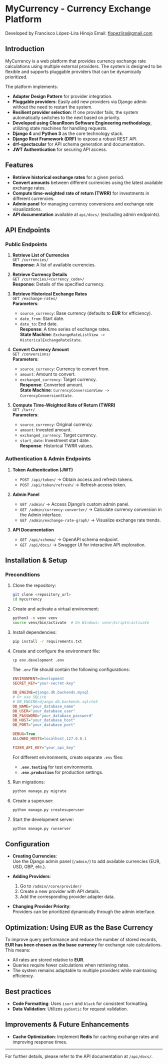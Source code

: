 # MyCurrency - Currency Exchange Platform
Developed by Francisco López-Lira Hinojo
Email: flopezlira@gmail.com

## Introduction

MyCurrency is a web platform that provides currency exchange rate calculations using multiple external providers. The system is designed to be flexible and supports pluggable providers that can be dynamically prioritized.

The platform implements:
- **Adapter Design Pattern** for provider integration.
- **Pluggable providers**: Easily add new providers via Django admin without the need to restart the system.
- **Resilient provider selection**: If one provider fails, the system automatically switches to the next based on priority.
- **Developed using CleanRoom Software Engineering methodology**, utilizing state machines for handling requests.
- **Django 4** and **Python 3** as the core technology stack.
- **Django Rest Framework (DRF)** to expose a robust REST API.
- **drf-spectacular** for API schema generation and documentation.
- **JWT Authentication** for securing API access.

## Features

- **Retrieve historical exchange rates** for a given period.
- **Convert amounts** between different currencies using the latest available exchange rates.
- **Compute time-weighted rate of return (TWRR)** for investments in different currencies.
- **Admin panel** for managing currency conversions and exchange rate visualizations.
- **API documentation** available at `api/docs/` (excluding admin endpoints).

## API Endpoints

### Public Endpoints
1. **Retrieve List of Currencies**  
   `GET /currencies/`  
   **Response**: A list of available currencies.

2. **Retrieve Currency Details**  
   `GET /currencies/<currency_code>/`  
   **Response**: Details of the specified currency.

3. **Retrieve Historical Exchange Rates**  
   `GET /exchange-rates/`  
   **Parameters**:  
   - `source_currency`: Base currency (defaults to **EUR** for efficiency).  
   - `date_from`: Start date.  
   - `date_to`: End date.  
   **Response**: A time series of exchange rates.  
   **State Machine**: `ExchangeRateListView -> HistoricalExchangeRateState`.

4. **Convert Currency Amount**  
   `GET /conversions/`  
   **Parameters**:  
   - `source_currency`: Currency to convert from.  
   - `amount`: Amount to convert.  
   - `exchanged_currency`: Target currency.  
   **Response**: Converted amount.  
   **State Machine**: `CurrencyConversionView -> CurrencyConversionState`.

5. **Compute Time-Weighted Rate of Return (TWRR)**  
   `GET /twrr/`  
   **Parameters**:  
   - `source_currency`: Original currency.  
   - `amount`: Invested amount.  
   - `exchanged_currency`: Target currency.  
   - `start_date`: Investment start date.  
   **Response**: Historical TWRR values.

### Authentication & Admin Endpoints
1. **Token Authentication (JWT)**  
   - `POST /api/token/` → Obtain access and refresh tokens.  
   - `POST /api/token/refresh/` → Refresh access token.  

2. **Admin Panel**  
   - `GET /admin/` → Access Django’s custom admin panel.  
   - `GET /admin/currency-converter/` → Calculate currency conversion in the Admin interface.  
   - `GET /admin/exchange-rate-graph/` → Visualize exchange rate trends.

3. **API Documentation**  
   - `GET /api/schema/` → OpenAPI schema endpoint.  
   - `GET /api/docs/` → Swagger UI for interactive API exploration.  

## Installation & Setup

### Preconditions

1. Clone the repository:
   ```sh
   git clone <repository_url>
   cd mycurrency
   ```
2. Create and activate a virtual environment:
   ```sh
   python3 -m venv venv
   source venv/bin/activate  # On Windows: venv\Scripts\activate
   ```
3. Install dependencies:
   ```sh
   pip install -r requirements.txt
   ```
4. Create and configure the environment file:
   ```sh
   cp env.development .env
   ```

   The `.env` file should contain the following configurations:

   ```ini
   ENVIRONMENT=development
   SECRET_KEY="your-secret-key"

   DB_ENGINE=django.db.backends.mysql
   # Or use SQLite
   # DB_ENGINE=django.db.backends.sqlite3
   DB_NAME="your_database_name"
   DB_USER="your_database_user"
   DB_PASSWORD="your_database_password"
   DB_HOST="your_database_host"
   DB_PORT="your_database_port"

   DEBUG=True
   ALLOWED_HOSTS=localhost,127.0.0.1

   FIXER_API_KEY="your_api_key"
   ```

   For different environments, create separate `.env` files:
   - **`.env.testing`** for test environments.
   - **`.env.production`** for production settings.

5. Run migrations:
   ```sh
   python manage.py migrate
   ```
6. Create a superuser:
   ```sh
   python manage.py createsuperuser
   ```
7. Start the development server:
   ```sh
   python manage.py runserver
   ```

## Configuration

- **Creating Currencies**:  
  Use the Django admin panel (`/admin/`) to add available currencies (EUR, USD, GBP, etc.).

- **Adding Providers**:  
  1. Go to `/admin//core/provider/`  
  2. Create a new provider with API details.  
  3. Add the corresponding provider adapter data.  

- **Changing Provider Priority**:  
  Providers can be prioritized dynamically through the admin interface.

## Optimization: Using EUR as the Base Currency

To improve query performance and reduce the number of stored records, **EUR has been chosen as the base currency** for exchange rate calculations. This means:
- All rates are stored relative to **EUR**.
- Queries require fewer calculations when retrieving rates.
- The system remains adaptable to multiple providers while maintaining efficiency.

## Best practices
- **Code Formatting**: Uses `isort` and `black` for consistent formatting.
- **Data Validation**: Utilizes `pydantic` for request validation.

## Improvements & Future Enhancements

- **Cache Optimization**: Implement **Redis** for caching exchange rates and improving response times.

---

For further details, please refer to the API documentation at `/api/docs/`.
```
